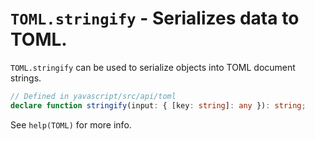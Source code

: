 # `TOML.stringify` - Serializes data to TOML.

`TOML.stringify` can be used to serialize objects into TOML document strings.

```ts
// Defined in yavascript/src/api/toml
declare function stringify(input: { [key: string]: any }): string;
```

See `help(TOML)` for more info.
